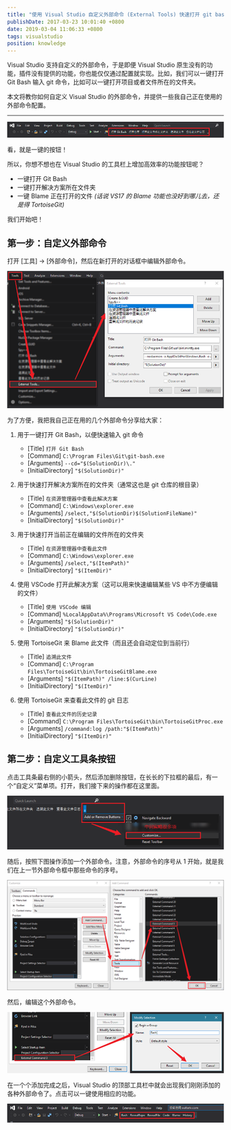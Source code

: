 ```yaml
---
title: "使用 Visual Studio 自定义外部命令 (External Tools) 快速打开 git bash 等各种工具"
publishDate: 2017-03-23 10:01:40 +0800
date: 2019-03-04 11:06:33 +0800
tags: visualstudio
position: knowledge
---
```


Visual Studio 支持自定义的外部命令，于是即便 Visual Studio 原生没有的功能，插件没有提供的功能，你也能仅仅通过配置就实现。比如，我们可以一键打开 Git Bash 输入 git 命令，比如可以一键打开项目或者文件所在的文件夹。

本文将教你如何自定义 Visual Studio 的外部命令，并提供一些我自己正在使用的外部命令配置。

---

<div id="toc"></div>

![在 Visual Studio 中的外部命令](/static/posts/2019-02-02-10-13-02.png)

看，就是一键的按钮！

所以，你想不想也在 Visual Studio 的工具栏上增加高效率的功能按钮呢？

- 一键打开 Git Bash
- 一键打开解决方案所在文件夹
- 一键 Blame 正在打开的文件 *(话说 VS17 的 Blame 功能也没好到哪儿去，还是得 TortoiseGit)*

我们开始吧！

## 第一步：自定义外部命令

打开 [工具] -> [外部命令]，然后在新打开的对话框中编辑外部命令。

![自定义外部命令](/static/posts/2019-02-02-10-17-11.png)

为了方便，我把我自己正在用的几个外部命令分享给大家：

1. 用于一键打开 Git Bash，以便快速输入 git 命令
    - [Title] `打开 Git Bash`
    - [Command] `C:\Program Files\Git\git-bash.exe`
    - [Arguments] `--cd="$(SolutionDir)\."`
    - [InitialDirectory] `"$(SolutionDir)"`

    <!-- 1. 用于一键打开 Git Bash，以便快速输入 git 命令
        - [Title] `打开 Git Bash`
        - [Command] `C:\Program Files\Git\usr\bin\mintty.exe`
        - [Arguments] `--nodaemon -o AppID=GitForWindows.Bash -o AppLaunchCmd="C:\Program Files\Git\git-bash.exe" -o AppName="Git Bash" -i "C:\Program Files\Git\git-bash.exe" --store-taskbar-properties -- /usr/bin/bash --login -i`
        - [InitialDirectory] `"$(SolutionDir)"` -->

1. 用于快速打开解决方案所在的文件夹（通常这也是 git 仓库的根目录）
    - [Title] `在资源管理器中查看此解决方案`
    - [Command] `C:\Windows\explorer.exe`
    - [Arguments] `/select,"$(SolutionDir)$(SolutionFileName)"`
    - [InitialDirectory] `"$(SolutionDir)"`

1. 用于快速打开当前正在编辑的文件所在的文件夹
    - [Title] `在资源管理器中查看此文件`
    - [Command] `C:\Windows\explorer.exe`
    - [Arguments] `/select,"$(ItemPath)"`
    - [InitialDirectory] `"$(ItemDir)"`

1. 使用 VSCode 打开此解决方案（这可以用来快速编辑某些 VS 中不方便编辑的文件）
    - [Title] `使用 VSCode 编辑`
    - [Command] `%LocalAppData%\Programs\Microsoft VS Code\Code.exe`
    - [Arguments] `"$(SolutionDir)"`
    - [InitialDirectory] `"$(SolutionDir)"`

1. 使用 TortoiseGit 来 Blame 此文件（而且还会自动定位到当前行）
    - [Title] `追溯此文件`
    - [Command] `C:\Program Files\TortoiseGit\bin\TortoiseGitBlame.exe`
    - [Arguments] `"$(ItemPath)" /line:$(CurLine)`
    - [InitialDirectory] `"$(ItemDir)"`

1. 使用 TortoiseGit 来查看此文件的 git 日志
    - [Title] `查看此文件的历史记录`
    - [Command] `C:\Program Files\TortoiseGit\bin\TortoiseGitProc.exe`
    - [Arguments] `/command:log /path:"$(ItemPath)"`
    - [InitialDirectory] `"$(ItemDir)"`

## 第二步：自定义工具条按钮

点击工具条最右侧的小箭头，然后添加删除按钮，在长长的下拉框的最后，有一个“自定义”菜单项。打开，我们接下来的操作都在这里面。

![添加或删除按钮](/static/posts/2019-02-02-10-36-57.png)

随后，按照下图操作添加一个外部命令。注意，外部命令的序号从 1 开始，就是我们在上一节外部命令框中那些命令的序号。

![添加一个外部命令](/static/posts/2019-02-02-10-41-32.png)

然后，编辑这个外部命令。

![编辑这个外部命令](/static/posts/2019-02-02-10-43-42.png)

在一个个添加完成之后，Visual Studio 的顶部工具栏中就会出现我们刚刚添加的各种外部命令了。点击可以一键使用相应的功能。

![添加并编辑完的外部命令](/static/posts/2019-02-02-10-52-26.png)
